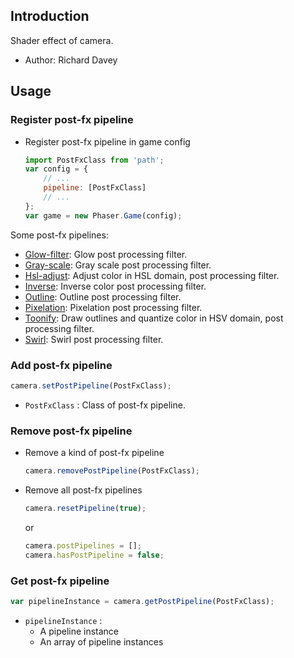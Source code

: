 ## Introduction

Shader effect of camera.

- Author: Richard Davey

## Usage

### Register post-fx pipeline

- Register post-fx pipeline in game config
    ```javascript
    import PostFxClass from 'path';
    var config = {
        // ...
        pipeline: [PostFxClass]
        // ...
    };
    var game = new Phaser.Game(config);
    ```

Some post-fx pipelines:

- [Glow-filter](shader-glowfilter): Glow post processing filter.
- [Gray-scale](shader-grayscale.md): Gray scale post processing filter.
- [Hsl-adjust](shader-hsladjust.md): Adjust color in HSL domain, post processing filter.
- [Inverse](shader-inverse.md): Inverse color post processing filter.
- [Outline](shader-outline.md): Outline post processing filter.
- [Pixelation](shader-pixelation.md): Pixelation post processing filter.
- [Toonify](shader-toonify.md): Draw outlines and quantize color in HSV domain, post processing filter.
- [Swirl](shader-swirl.md): Swirl post processing filter.

### Add post-fx pipeline

```javascript
camera.setPostPipeline(PostFxClass);
```

- `PostFxClass` : Class of post-fx pipeline.

### Remove post-fx pipeline

- Remove a kind of post-fx pipeline
    ```javascript
    camera.removePostPipeline(PostFxClass);
    ```
- Remove all post-fx pipelines
    ```javascript
    camera.resetPipeline(true);
    ```
    or
    ```javascript
    camera.postPipelines = [];
    camera.hasPostPipeline = false;
    ```

### Get post-fx pipeline

```javascript
var pipelineInstance = camera.getPostPipeline(PostFxClass);
```

- `pipelineInstance` : 
    - A pipeline instance
    - An array of pipeline instances